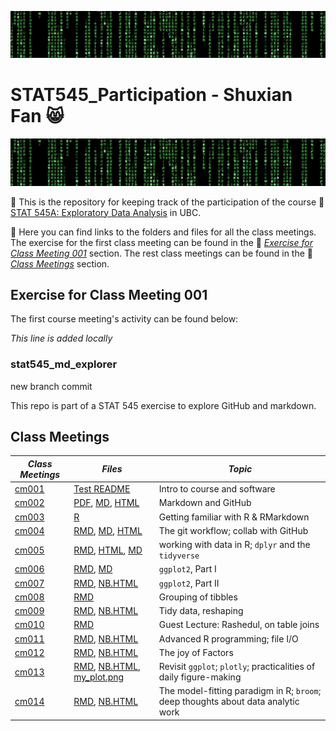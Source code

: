 ![](matrix_codes.jpg)

# STAT545_Participation - Shuxian Fan :smile_cat:
![](matrix_codes.jpg)

:large_orange_diamond: This is the repository for keeping track of the participation of the course :link: [STAT 545A: Exploratory Data Analysis](http://stat545.com/Classroom/) in UBC.

:large_orange_diamond: Here you can find links to the folders and files for all the class meetings. The exercise for the first class meeting can be found in the :link: [_Exercise for Class Meeting 001_](#exercise-for-class-meeting-001) section. The rest class meetings can be found in the :link: [_Class Meetings_](#class-meetings) section.


## Exercise for Class Meeting 001
The first course meeting's activity can be found below:

_This line is added locally_ 

### stat545_md_explorer
new branch commit 

This repo is part of a STAT 545 exercise to explore GitHub and markdown.

## Class Meetings
|*Class Meetings*   | *Files*   | *Topic* 
|--------------|-------------|-----------------------------
| [cm001](https://github.com/ShuxianFan/STAT545_participation/tree/master/test_folder) | [Test README](https://github.com/ShuxianFan/STAT545_participation/blob/master/test_folder/README.md)| Intro to course and software
| [cm002](https://github.com/ShuxianFan/STAT545_participation/tree/master/cm002)  | [PDF](https://github.com/ShuxianFan/STAT545_participation/blob/master/cm002/md_explorer.pdf), [MD](https://github.com/ShuxianFan/STAT545_participation/blob/master/cm002/md_explorer.md), [HTML](https://github.com/ShuxianFan/STAT545_participation/blob/master/cm002/md_explorer.html)  | Markdown and GitHub
| [cm003](https://github.com/ShuxianFan/STAT545_participation/tree/master/cm003)  | [R](https://github.com/ShuxianFan/STAT545_participation/blob/master/cm003/cm003-exercise.R) | Getting familiar with R & RMarkdown
| [cm004](https://github.com/ShuxianFan/STAT545_participation/tree/master/cm004)|[RMD](https://github.com/ShuxianFan/STAT545_participation/blob/master/cm004/cm004-exercise-df.Rmd), [MD](https://github.com/ShuxianFan/STAT545_participation/blob/master/cm004/cm004-exercise-df.md), [HTML](https://github.com/ShuxianFan/STAT545_participation/blob/master/cm004/cm004-exercise-df.html)| The git workflow; collab with GitHub
| [cm005](https://github.com/ShuxianFan/STAT545_participation/tree/master/cm005)  | [RMD](https://github.com/ShuxianFan/STAT545_participation/blob/master/cm005/cm005-exercise.Rmd), [HTML](https://github.com/ShuxianFan/STAT545_participation/blob/master/cm005/cm005-exercise.html), [MD](https://github.com/ShuxianFan/STAT545_participation/blob/master/cm005/cm005-exercise.md)| working with data in R; `dplyr` and the `tidyverse`
| [cm006](https://github.com/ShuxianFan/STAT545_participation/tree/master/cm006) |[RMD](https://github.com/ShuxianFan/STAT545_participation/blob/master/cm006/cm006-exercise.Rmd), [MD](https://github.com/ShuxianFan/STAT545_participation/blob/master/cm006/cm006-exercise.md)    | `ggplot2`, Part I
| [cm007](https://github.com/ShuxianFan/STAT545_participation/tree/master/cm007)  | [RMD](https://github.com/ShuxianFan/STAT545_participation/blob/master/cm007/cm007-exercise.Rmd), [NB.HTML](https://github.com/ShuxianFan/STAT545_participation/blob/master/cm007/cm007-exercise.nb.html)  | `ggplot2`, Part II
| [cm008](https://github.com/ShuxianFan/STAT545_participation/tree/master/cm008)  | [RMD](https://github.com/ShuxianFan/STAT545_participation/blob/master/cm008/cm008-exercise.Rmd)  | Grouping of tibbles
| [cm009](https://github.com/ShuxianFan/STAT545_participation/tree/master/cm009) | [RMD](https://github.com/ShuxianFan/STAT545_participation/blob/master/cm009/cm009-exercise.Rmd), [NB.HTML](https://github.com/ShuxianFan/STAT545_participation/blob/master/cm009/cm009-exercise.nb.html)  | Tidy data, reshaping
| [cm010](https://github.com/ShuxianFan/STAT545_participation/tree/master/cm010) |[RMD](https://github.com/ShuxianFan/STAT545_participation/blob/master/cm010/cm010-exercise.Rmd)   | Guest Lecture: Rashedul, on table joins
| [cm011](https://github.com/ShuxianFan/STAT545_participation/tree/master/cm011)  |[RMD](https://github.com/ShuxianFan/STAT545_participation/blob/master/cm011/cm011-exercise.Rmd), [NB.HTML](https://github.com/ShuxianFan/STAT545_participation/blob/master/cm011/cm011-exercise.nb.html)   | Advanced R programming; file I/O
| [cm012](https://github.com/ShuxianFan/STAT545_participation/tree/master/cm012) |[RMD](https://github.com/ShuxianFan/STAT545_participation/blob/master/cm012/cm012-exercise.Rmd), [NB.HTML](https://github.com/ShuxianFan/STAT545_participation/blob/master/cm012/cm012-exercise.nb.html) | The joy of Factors
| [cm013](https://github.com/ShuxianFan/STAT545_participation/tree/master/cm013) | [RMD](https://github.com/ShuxianFan/STAT545_participation/blob/master/cm013/cm013-exercise.Rmd), [NB.HTML](https://github.com/ShuxianFan/STAT545_participation/blob/master/cm013/cm013-exercise.nb.html), [my_plot.png](https://github.com/ShuxianFan/STAT545_participation/blob/master/cm013/my_plot.png) | Revisit `ggplot`; `plotly`; practicalities of daily figure-making
| [cm014](https://github.com/ShuxianFan/STAT545_participation/tree/master/cm014) | [RMD](https://github.com/ShuxianFan/STAT545_participation/blob/master/cm014/cm014-exercise.Rmd), [NB.HTML](https://github.com/ShuxianFan/STAT545_participation/blob/master/cm014/cm014-exercise.nb.html) | The model-fitting paradigm in R; `broom`; deep thoughts about data analytic work



